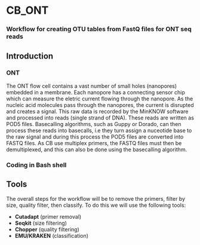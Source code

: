 # CB_ONT
### Workflow for creating OTU tables from FastQ files for ONT seq reads
## Introduction
### ONT
The ONT flow cell contains a vast number of small holes (nanopores) embedded in a membrane. Each nanopore has a connecting sensor chip which can measure the eletric current flowing through the nanopore. As the nucleic acid molecules pass through the nanopores, the current is disrupted and creates a signal. This raw data is recorded by the MinKNOW software and processed into reads (single strand of DNA). These reads are written as POD5 files. Basecalling algorithms, such as Guppy or Dorado, can then process these reads into basecalls, i.e they turn assign a nuceotide base to the raw signal and during this process the POD5 files are converted into FASTQ files. As CB use multiplex primers, the FASTQ files must then be demultiplexed, and this can also be done using the basecalling algorithm. 

### Coding in Bash shell

## Tools
The overall steps for the workflow will be to remove the primers, filter by size, quality filter, then classify. To do this we will use the following tools:
- **Cutadapt** (primer removal)
- **Seqkit** (size filtering)
- **Chopper** (quality filtering)
- **EMU/KRAKEN** (classification)
